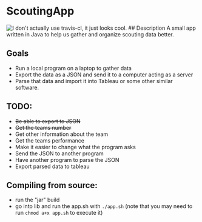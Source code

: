 # ScoutingApp
<img src="https://img.shields.io/travis/FRC-Utilities/QDriverStation.svg?style=flat-square" alt="I don't actually use travis-cl, it just looks cool."/>
## Description
A small app written in Java to help us gather and organize scouting data better.

## Goals
* Run a local program on a laptop to gather data
* Export the data as a JSON and send it to a computer acting as a server
* Parse that data and import it into Tableau or some other similar software.

## TODO:
* ~~Be able to export to JSON~~
* ~~Get the teams number~~
* Get other information about the team
* Get the teams performance
* Make it easier to change what the program asks
* Send the JSON to another program 
* Have another program to parse the JSON
* Export parsed data to tableau

## Compiling from source:
* run the "jar" build
* go into lib and run the app.sh with `./app.sh` (note that you may need to run `chmod a+x app.sh` to execute it)
